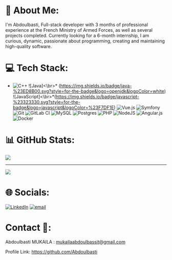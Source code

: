 # 💫 About Me:
I'm Abdoulbasti, Full-stack developer with 3 months of professional experience at the French Ministry of Armed Forces, as well as several projects completed. Currently looking for a 6-month internship, I am curious, dynamic, passionate about programming, creating and maintaining high-quality software.


# 💻 Tech Stack:
* ![C++](https://img.shields.io/badge/c++-%2300599C.svg?style=for-the-badge&logo=c%2B%2B&logoColor=white) ![Java]<\br>* (https://img.shields.io/badge/java-%23ED8B00.svg?style=for-the-badge&logo=openjdk&logoColor=white) ![JavaScript]<\br>*(https://img.shields.io/badge/javascript-%23323330.svg?style=for-the-badge&logo=javascript&logoColor=%23F7DF1E) ![Vue.js](https://img.shields.io/badge/vue.js-%2335495e.svg?style=for-the-badge&logo=vuedotjs&logoColor=%234FC08D) ![Symfony](https://img.shields.io/badge/symfony-%23000000.svg?style=for-the-badge&logo=symfony&logoColor=white) ![Git](https://img.shields.io/badge/git-%23F05033.svg?style=for-the-badge&logo=git&logoColor=white) ![GitLab CI](https://img.shields.io/badge/gitlab%20CI-%23181717.svg?style=for-the-badge&logo=gitlab&logoColor=white) ![MySQL](https://img.shields.io/badge/mysql-4479A1.svg?style=for-the-badge&logo=mysql&logoColor=white) ![Postgres](https://img.shields.io/badge/postgres-%23316192.svg?style=for-the-badge&logo=postgresql&logoColor=white) ![PHP](https://img.shields.io/badge/php-%23777BB4.svg?style=for-the-badge&logo=php&logoColor=white) ![NodeJS](https://img.shields.io/badge/node.js-6DA55F?style=for-the-badge&logo=node.js&logoColor=white) ![Angular.js](https://img.shields.io/badge/angular.js-%23E23237.svg?style=for-the-badge&logo=angularjs&logoColor=white) ![Docker](https://img.shields.io/badge/docker-%230db7ed.svg?style=for-the-badge&logo=docker&logoColor=white)
# 📊 GitHub Stats:
![](https://github-readme-stats.vercel.app/api/top-langs/?username=Abdoulbasti&theme=dark&hide_border=true&include_all_commits=false&count_private=false&layout=compact)

---
[![](https://visitcount.itsvg.in/api?id=Abdoulbasti&icon=0&color=0)](https://visitcount.itsvg.in)


# 🌐 Socials:
[![LinkedIn](https://img.shields.io/badge/LinkedIn-%230077B5.svg?logo=linkedin&logoColor=white)](https://www.linkedin.com/in/abdoulbasti/) [![email](https://img.shields.io/badge/Email-D14836?logo=gmail&logoColor=white)](mailto:mukailaabdoulbassit@gmail.com)

# Contact 📧: 
Abdoulbasti MUKAILA : mukailaabdoulbassit@gmail.com

Profile Link: https://github.com/Abdoulbasti

<!-- Proudly created with GPRM ( https://gprm.itsvg.in ) -->
